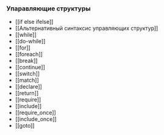 
### Упаравляющие структуры
-   [[if else ifelse]]
-   [[Альтернативный синтаксис управляющих структур]]
-   [[while]]
-   [[do-while]]
-   [[for]]
-   [[foreach]]
-   [[break]]
-   [[continue]]
-   [[switch]]
-   [[match]]
-   [[declare]]
-   [[return]]
-   [[require]]
-   [[include]]
-   [[require_once]]
-   [[include_once]]
-   [[goto]]